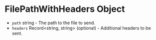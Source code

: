 # FilePathWithHeaders Object

* `path` string - The path to the file to send.
* `headers` Record<string, string> (optional) - Additional headers to be sent.
